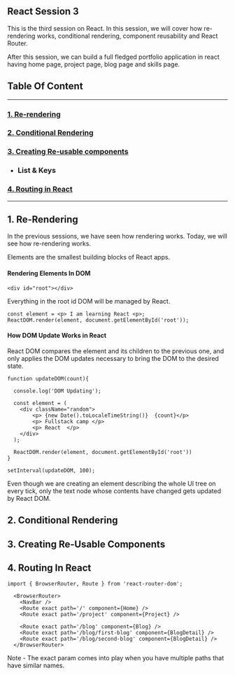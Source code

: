 ## React Session 3 


This is the third session on React. In this session, we will cover how re-rendering works, conditional rendering, component reusability and React Router. 

After this session, we can build a full fledged portfolio application in react having home page, project page, blog page and skills page. 


## Table Of Content
---

### [1. Re-rendering](#1-re-rendering)

### [2. Conditional Rendering](#2-conditional-rendering)

### [3. Creating Re-usable components](#3-creating-reusable-component)
    
- ### List & Keys

### [4. Routing in React](#4-routing-in-react)


---


## 1. Re-Rendering

In the previous  sessions, we have seen how rendering works. Today, we will see how re-rendering works. 

Elements are the smallest building blocks of React apps.

#### Rendering Elements In DOM

```
<div id="root"></div>
```

Everything in the root id DOM will be managed by React. 

```
const element = <p> I am learning React <p>;
ReactDOM.render(element, document.getElementById('root'));
```

#### How DOM Update Works in React

React DOM compares the element and its children to the previous one, and only applies the DOM updates necessary to bring the DOM to the desired state.


```
function updateDOM(count){

  console.log('DOM Updating');

  const element = (
    <div className="random"> 
        <p> {new Date().toLocaleTimeString()}  {count}</p>  
        <p> Fullstack camp </p>
        <p> React  </p>
    </div>
  );

  ReactDOM.render(element, document.getElementById('root'))
}

setInterval(updateDOM, 100);
```

Even though we are creating an element describing the whole UI tree on every tick, only the text node whose contents have changed gets updated by React DOM.




## 2. Conditional Rendering





## 3. Creating Re-Usable Components




## 4. Routing In React

```
import { BrowserRouter, Route } from 'react-router-dom';
```


```
  <BrowserRouter>
    <NavBar />
    <Route exact path='/' component={Home} />
    <Route exact path='/project' component={Project} />

    <Route exact path='/blog' component={Blog} />
    <Route exact path='/blog/first-blog' component={BlogDetail} />
    <Route exact path='/blog/second-blog' component={BlogDetail} />
  </BrowserRouter>
```

Note - The exact param comes into play when you have multiple paths that have similar names. 


